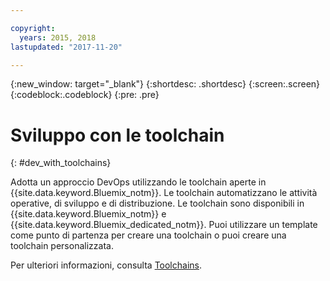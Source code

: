 ```yaml
---

copyright:
  years: 2015, 2018
lastupdated: "2017-11-20"

---
```


{:new_window: target="_blank"}
{:shortdesc: .shortdesc}
{:screen:.screen}
{:codeblock:.codeblock}
{:pre: .pre}

# Sviluppo con le toolchain
{: #dev_with_toolchains}

Adotta un approccio DevOps utilizzando le toolchain aperte in {{site.data.keyword.Bluemix_notm}}. Le toolchain automatizzano le attività operative, di sviluppo e di distribuzione. Le toolchain sono disponibili in {{site.data.keyword.Bluemix_notm}} e {{site.data.keyword.Bluemix_dedicated_notm}}. Puoi utilizzare un template come punto di partenza per creare una toolchain o puoi creare una toolchain personalizzata.

Per ulteriori informazioni, consulta [Toolchains](/docs/services/ContinuousDelivery/toolchains_about.html#toolchains_about).
